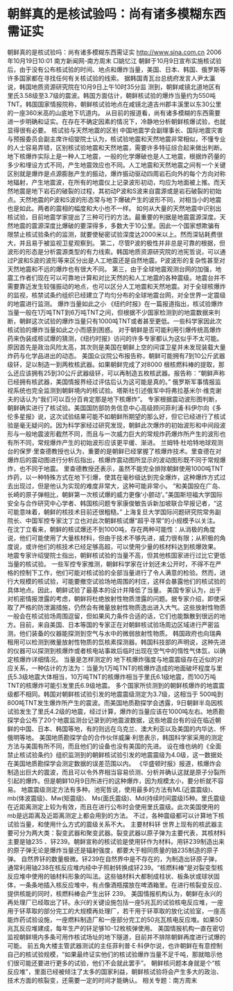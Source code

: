 # 朝鲜真的是核试验吗：尚有诸多模糊东西需证实

朝鲜真的是核试验吗：尚有诸多模糊东西需证实
http://www.sina.com.cn 2006年10月19日10:01 南方新闻网-南方周末
□姚忆江
朝鲜于10月9日宣布实施核试验后，由于没有公布核试验的时间、地点和爆炸当量，美国、日本、韩国、俄罗斯等许多国家都在寻找任何有关核试验的线索。
据韩国青瓦台总统府发言人尹太瀛说，韩国地质资源研究院在10月9日上午10时35分监
测到，朝鲜咸镜北道地区有里氏3.58级至3.7级的震波。韩国方面估计，朝鲜核试验的爆炸当量约为550吨TNT。韩国国家情报院称，朝鲜核试验地点在咸镜北道吉州郡丰溪里以东30公里的一座360米高的山底地下坑道内。
从目前的报道看，尚有诸多模糊的东西需要进一步明确和证实。在存在不确定因素的情况下，冷静地分析朝鲜核爆试验，也就显得很有必要。
核试验与天然地震的区别
中国地震学会副理事长、国际地震灾害与预报委员会副主席许绍燮院士认为，核试验地震和天然地震非常相似，不懂专业的人士容易弄错，区别核试验地震和天然地震，需要许多特征综合起来做出判断。
地下核爆炸实际上是一种人工地震，一般的化学爆破也是人工地震，根据炸药量的多少和埋设方式不同，产生地震效应也不同。人工地震和天然地震之间有一个关键区别就是爆炸是点源膨胀产生的振动，爆炸振动驱动四周岩石向外的每个方向对称地辐射，产生地震波，在所有的地震仪上记录波形初动，均应为地面被上推。而天然地震是地下岩石的破裂的过程，其初动P波和S波来自震源或是岩石破裂的初始点。天然地震的P波和S波的形态常与地下爆破产生的波形不同，对相当小的地震也是如此。两者的震相的幅度和大小也不一样。
如何从大量的天然地震中识别出核试验，目前地震学家提出了三种可行的方法。最重要的判据是地震震源深度。天然地震的震源深度比爆破的要深得多，多数大于10公里。因此一个国家想欺骗有限禁止核试验条约的监测，就要使秘密试验深度达2000米以上。然而深钻耗费很大，并且易于被监视卫星观察到。
第二，尽管P波的极性并非总是可靠的根据，但波形的形态是分析震源类型的有力线索。韩国地质资源研究院的池宪哲说，可以通过P波和S波的波形等来区分出是人工地震还是自然地震。P波波形的复杂性甚至对天然地震和不远的爆炸也有很大不同。
第三，由于全球地震观测台网的加强，地震工作者们现在可以可靠地计算和对比天然的和人工地震的各种震级。地震台并不需要靠近发生较强振动的地点，也可以区分人工地震和天然地震。对于全球核爆炸的监视，核禁试条约组织已经建立了均匀分布的全球地震台网，对全世界一定震级的地震进行监测。
爆炸当量如此之小
《纽约时报》在一篇报道指出，核试验爆炸当量一般在1万吨TNT到6万吨TNT之间，但根据不少国家检测到的地震数据来判断，朝鲜这次试验的爆炸当量只有1000吨TNT或者甚至更低。一些科学家因此次核试验的爆炸当量如此之小而感到困惑。
对于朝鲜是否可能利用引爆传统高爆炸药来伪装成核试爆的猜测，《纽约时报》访问的许多专家都认为这似乎不太可能。原因首先是政治风险太高，其次则是美国在朝鲜上空的间谍卫星并未发现装载大量炸药与化学品进出的动态。
美国众议院公布报告称，朝鲜可能拥有7到10公斤武器级钚，足以制造一到两枚核武器。如果朝鲜完成了对8000 根核燃料棒的提取，那么还应该拥有25到30公斤武器级钚，可以再制造五枚核武器。报告称：“朝鲜声称已经拥有核武器，美国情报界经过评估后认为这可能是真的。”
俄罗斯军事情报监视系统也完全监测到朝鲜境内的核试验。塔斯社引述俄军中将弗拉基米尔·维克谢夫的话认为“我们可以百分百肯定那是地下核爆炸”。
专家根据震动波形图判断，朝鲜确实进行了核试验。美国国防部防务信息中心高级顾问菲利浦·科伊尔向《多伦多星报》说，这次试验结果可能不如朝鲜所期望的那么好，但它已经进行了核试验是毫无疑问的。因为科学家经过研究发现，朝鲜此次爆炸的初始波形和中间段波形与一般地震波形截然不同，而且与一次威力巨大的常规炸药爆炸所产生的波形也有所不同，常规爆炸产生的初始波形应该更平缓、渐进。
兰姆特·杜哈特地球观测台的保罗·里查德教授也认为，重要的是朝鲜已经掌握了核爆炸技术。里查德在对爆炸后的震动图进行分析后指出，核爆炸震动图所显示的波动图形既不同于常规爆炸，也不同于地震。
里查德教授还表示，虽然不能完全排除朝鲜使用1000吨TNT炸药，以一种特殊方式在地下引爆，使其在毫秒级达到完全爆炸，这种爆炸方式过去出现过，但是他认为实现的难度非常大，这种可能非常小。
“和美国投在广岛、长崎的原子弹相比，朝鲜第一次核试爆的威力更像‘小颤动’。”美国斯坦福大学国际安全与合作研究中心学者、韩国核问题专家康俊敏告诉新加坡联合早报记者，“这可能意味着，朝鲜的核技术目前还很粗糙。”
上海复旦大学国际问题研究院常务副院长、中国军控专家沈丁立也对此次朝鲜核试爆“超乎寻常”的小规模予以关注。
在沈丁立看来，朝鲜的核试爆还不到1000吨，存在两种可能性：从消极的角度说，他们可能使用了大量核材料，但由于技术不够先进，威力很有限；从积极的角度说，或许他们的核技术已经足够高超，可以使用少量的核材料达到核爆效果。
地震专家许绍燮院士指出，朝鲜核试验的当量不高，但其他核国家进行过比它更低当量的核试验。
一些军控专家推测，朝鲜科学家在计划还未公开时，不得不在严格的控制下工作，他们可能对核试验的全部当量进行了令人满意的检验。然而，进行大规模的核试验，可能要撤空试验场地周围的村庄，这样会暴露他们的核试验的具体地点。因此，朝鲜试验了最基本的设计并降低了当量。
美国专家认为，出于对机密情报泄露的考虑，朝鲜将杜绝放射性物质泄露的问题。据专家介绍，即使采取了严格的防泄漏措施，仍然会有微量放射性物质逸出进入大气。这些放射性物质一般会在核试验场周围逗留，但如果风力条件合适的话，它们也能飘散到很远的地方。目前，来自美国、日本等国的专家正在对朝鲜核试验场周边区域进行严密监测，他们装备的仪器能探测到空气与水中的微弱放射性物质。
韩国政府也向瑞典租用可以检测到微量放射性物质的氙核素探测器。韩国科技部的声明说，这种先进的仪器可以探测到核爆炸或者核电站事故后临时出现在空气中的惰性气体氙，以确定核爆炸详细情况。
当量是怎样测定的
地下核爆炸强度与地震震级存在近似的对应关系，一种估计的方法为：当量为1万吨TNT的核爆炸造成的地面破坏程度与里氏5.3级地震大体相当，10万吨TNT的核爆炸相当于里氏6.1级地震，而100万吨TNT的核爆炸可能引发里氏6.9级地震。
多个国家所侦测到的朝鲜核爆炸的地震震级都不相同。韩国对朝鲜核试验引发的地震震级测定为3.7级，这相当于 500吨到800吨TNT发生爆炸所产生的震波。而美国地质勘探学会透露，9日朝鲜半岛因核试验发生了里氏4.2级的地震，经过计算，爆炸的当量应该在1000吨左右。地质勘探学会公布了20个地震监测台记录到的地震波数据，这些地震台有的设在临近朝鲜的中国、日本、韩国等地，有的则远在乌克兰、澳大利亚以及美国的内华达、怀俄明等地。
美国地质勘探学会的合作伙伴威廉·利思表示，韩国科学家采用的测定方法与美国有所不同，而且他们的设备也没有美国的先进。
设在维也纳的《全面禁止核试验条约》组织监测到的朝鲜核试验引发的地震震级为4.0级，这一数据处在美国地质勘探学会测定数据的误差范围以内。
《华盛顿时报》报道，核爆炸会制造出巨大的震波，而且可以令外界相当容易侦测、分析并确认这就是原子分裂所引起的爆炸。但是朝鲜10月9日所进行的这种爆炸，因为规模太小，要分析就不容易。
地震震级测定方法有多种。池宪哲说，使用最多的方法有ML(近震震级)、mb(体波震级)、Mw(矩震级)、 Ms(面氏震级)、Md(持续时间震级)5种。里氏震级在近距离测定上较为有效，而且在进行公布时会使用里氏震级。此次美国使用的mb是远距离及近距离测定上都会用到的方法。
不过，各种震级都可以计算地下核试验当量，和使用什么方式的震级关系不大。
主要材料钚
世界上现有的核武器主要可分为两大类：裂变武器和聚变武器。裂变武器以原子弹为主要代表，其核材料主要是铀235 、钚239。朝鲜宣称的核试验是使用钚作为材料。用钚239制造出来的原子弹无论是爆炸当量还是辐射强度，都要大于相同质量的铀235制造的原子弹。
自然界钚的数量极微。钚239在自然界中是不存在的，为制造出钚原子弹，通常利用铀238在核反应堆内经中子照射转换成钚239。“核燃料棒”是对裂变型核反应堆中使用的铀材料形象的叫法。这些铀材料大都制成柱状、板条状或球状固体，一条条地插入核反应堆中，有点像酒瓶摆放在啤酒箱里。在进行核裂变反应、提供核能的同时，核燃料棒会产生出钚 239。
美国情报机构认为，朝鲜在永兴的再处理厂已经取出了钚。永兴的关键设施包括一座5兆瓦的试验核电反应堆，一座用于钚萃取的部分完工的大规模再处理厂，若干用于钚萃取的放化试验室，一座高能炸药试验设施，一座燃料制造厂和一座部分完工的50兆瓦核电反应堆。如果50兆瓦反应堆建成，每年生产的钚足够10-12枚核弹使用。
美国情报机构一直在密切监视朝鲜境内多条可用作核试场址的地下隧道，目前并不排除朝鲜再度进行试爆的可能。
前五角大楼主管武器测试的主任菲利普·E·科伊尔说，也许朝鲜在有意控制自己的核试验规模，“如果最终证实他们的核试验爆炸当量不足千吨，那就暗示他们很可能还要进行更多的试验，他们不会就此罢手”。
朝鲜核问题本身就是个“核反应堆”，里面已经被倾注了太多的国家利益，朝鲜核试验将会产生多大的政治、技术方面的核裂变，还需要一定的时间才能确认。
相关专题：南方周末 

